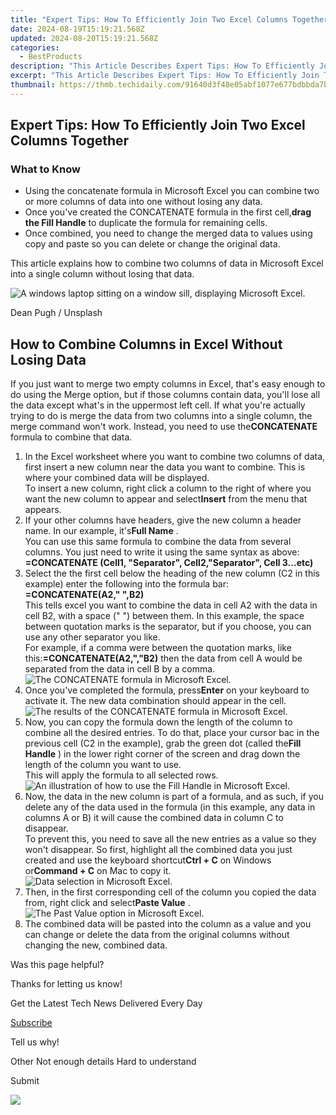 ```yaml
---
title: "Expert Tips: How To Efficiently Join Two Excel Columns Together"
date: 2024-08-19T15:19:21.568Z
updated: 2024-08-20T15:19:21.568Z
categories:
  - BestProducts
description: "This Article Describes Expert Tips: How To Efficiently Join Two Excel Columns Together"
excerpt: "This Article Describes Expert Tips: How To Efficiently Join Two Excel Columns Together"
thumbnail: https://thmb.techidaily.com/91640d3f48e05abf1077e677bdbbda7bdefb1b3ddb9865f38230cf758116e95e.jpg
---
```


## Expert Tips: How To Efficiently Join Two Excel Columns Together
### What to Know

* Using the concatenate formula in Microsoft Excel you can combine two or more columns of data into one without losing any data.
* Once you've created the CONCATENATE formula in the first cell,**drag the Fill Handle** to duplicate the formula for remaining cells.
* Once combined, you need to change the merged data to values using copy and paste so you can delete or change the original data.

 This article explains how to combine two columns of data in Microsoft Excel into a single column without losing that data.

![A windows laptop sitting on a window sill, displaying Microsoft Excel.](https://www.lifewire.com/thmb/En3iWwF7IcbNVtlTPxk03Lieyas=/1500x0/filters:no_upscale():max_bytes(150000):strip_icc():format(webp)/dean-pugh-C8NDn4xk9zs-unsplash-f0dd8299f92842af80b9013007ab8630.jpg)

Dean Pugh / Unsplash

## How to Combine Columns in Excel Without Losing Data

 If you just want to merge two empty columns in Excel, that's easy enough to do using the Merge option, but if those columns contain data, you'll lose all the data except what's in the uppermost left cell. If what you're actually trying to do is merge the data from two columns into a single column, the merge command won't work. Instead, you need to use the**CONCATENATE** formula to combine that data.

1. In the Excel worksheet where you want to combine two columns of data, first insert a new column near the data you want to combine. This is where your combined data will be displayed.  
 To insert a new column, right click a column to the right of where you want the new column to appear and select**Insert** from the menu that appears.
2. If your other columns have headers, give the new column a header name. In our example, it's**Full Name** .  
 You can use this same formula to combine the data from several columns. You just need to write it using the same syntax as above: **\=CONCATENATE (Cell1, "Separator", Cell2,"Separator", Cell 3...etc)**
3. Select the the first cell below the heading of the new column (C2 in this example) enter the following into the formula bar:  
**\=CONCATENATE(A2," ",B2)**  
 This tells excel you want to combine the data in cell A2 with the data in cell B2, with a space (" ") between them. In this example, the space between quotation marks is the separator, but if you choose, you can use any other separator you like.  
 For example, if a comma were between the quotation marks, like this:**\=CONCATENATE(A2,","B2)** then the data from cell A would be separated from the data in cell B by a comma.  
![The CONCATENATE formula in Microsoft Excel.](https://www.lifewire.com/thmb/nm_g5q7qFrqjiTG1U2qn2pioUDs=/1500x0/filters:no_upscale():max_bytes(150000):strip_icc():format(webp)/Excel_01-60e150b9f37a4835862036139397bc3f.jpg)
4. Once you've completed the formula, press**Enter** on your keyboard to activate it. The new data combination should appear in the cell.  
![The results of the CONCATENATE formula in Microsoft Excel.](https://www.lifewire.com/thmb/lrpZXUMOgKEYWsx163xnNjDFz6E=/1500x0/filters:no_upscale():max_bytes(150000):strip_icc():format(webp)/Excel_02-8b69ebb739dd4721a90babcd0465d135.jpg)
5. Now, you can copy the formula down the length of the column to combine all the desired entries. To do that, place your cursor bac in the previous cell (C2 in the example), grab the green dot (called the**Fill Handle** ) in the lower right corner of the screen and drag down the length of the column you want to use.  
 This will apply the formula to all selected rows.  
![An illustration of how to use the Fill Handle in Microsoft Excel.](https://www.lifewire.com/thmb/jRYAhCFQTgZj888CujHR4w9QvUQ=/1500x0/filters:no_upscale():max_bytes(150000):strip_icc():format(webp)/Excel_03-674a233d08ec4ea0bcf80e3bec90d68b.jpg)
6. Now, the data in the new column is part of a formula, and as such, if you delete any of the data used in the formula (in this example, any data in columns A or B) it will cause the combined data in column C to disappear.  
 To prevent this, you need to save all the new entries as a value so they won't disappear. So first, highlight all the combined data you just created and use the keyboard shortcut**Ctrl + C** on Windows or**Command + C** on Mac to copy it.  
![Data selection in Microsoft Excel.](https://www.lifewire.com/thmb/dJvhnrsFHFqq9jYyuvPDvP6vD_8=/1500x0/filters:no_upscale():max_bytes(150000):strip_icc():format(webp)/Excel_04-0f81b1dc8ff5485cb2adf07a5f4262e3.jpg)
7. Then, in the first corresponding cell of the column you copied the data from, right click and select**Paste Value** .  
![The Past Value option in Microsoft Excel.](https://www.lifewire.com/thmb/PZ3_xakgfZ_JtN1mmM00mCW8m7Y=/1500x0/filters:no_upscale():max_bytes(150000):strip_icc():format(webp)/Excel_05-054201d683a14effbdab321008554e88.jpg)
8. The combined data will be pasted into the column as a value and you can change or delete the data from the original columns without changing the new, combined data.

Was this page helpful?

Thanks for letting us know!

 Get the Latest Tech News Delivered Every Day

[Subscribe](https://www.lifewire.com/#)

Tell us why!

 Other  Not enough details  Hard to understand

 Submit

<ins class="adsbygoogle"
     style="display:block"
     data-ad-format="autorelaxed"
     data-ad-client="ca-pub-7571918770474297"
     data-ad-slot="1223367746"></ins>



<ins class="adsbygoogle"
     style="display:block"
     data-ad-client="ca-pub-7571918770474297"
     data-ad-slot="8358498916"
     data-ad-format="auto"
     data-full-width-responsive="true"></ins>



<!-- affiliate ads begin -->
<a href="https://store.bitdefender.com/affiliate.php?ACCOUNT=BITLATIN&AFFILIATE=108875&PATH=http%3A%2F%2Fwww.bitdefender.com%2Fbusiness%3FAFFILIATE%3D108875%26RESOURCE%3D30%2525%2BOff%2Ball%2BGravityZone%2BProducts"><img src="https://www.bitdefender.com/content/dam/bitdefender/business/campaign/1200X628.png" border="0"></a>
<!-- affiliate ads end -->